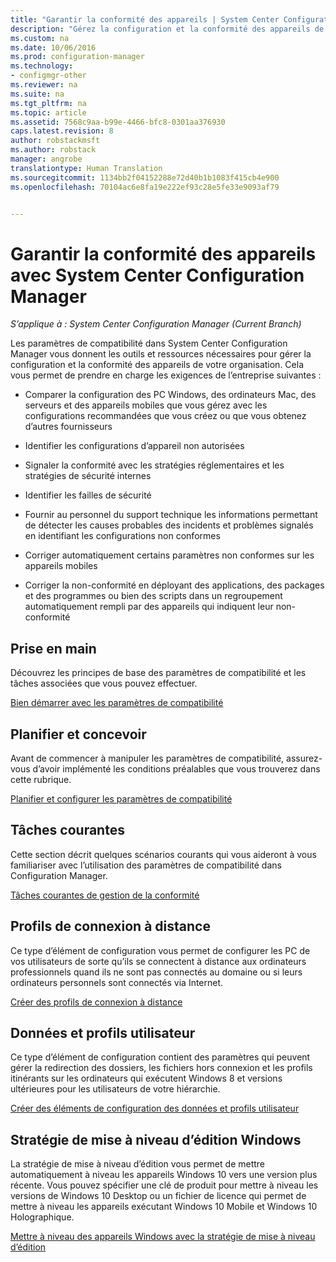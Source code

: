 ```yaml
---
title: "Garantir la conformité des appareils | System Center Configuration Manager"
description: "Gérez la configuration et la conformité des appareils de votre organisation à l’aide de System Center Configuration Manager."
ms.custom: na
ms.date: 10/06/2016
ms.prod: configuration-manager
ms.technology:
- configmgr-other
ms.reviewer: na
ms.suite: na
ms.tgt_pltfrm: na
ms.topic: article
ms.assetid: 7568c9aa-b99e-4466-bfc8-0301aa376930
caps.latest.revision: 8
author: robstackmsft
ms.author: robstack
manager: angrobe
translationtype: Human Translation
ms.sourcegitcommit: 1134bb2f04152288e72d40b1b1083f415cb4e900
ms.openlocfilehash: 70104ac6e8fa19e222ef93c28e5fe33e9093af79


---
```

# <a name="ensure-device-compliance-with-system-center-configuration-manager"></a>Garantir la conformité des appareils avec System Center Configuration Manager

*S’applique à : System Center Configuration Manager (Current Branch)*

Les paramètres de compatibilité dans System Center Configuration Manager vous donnent les outils et ressources nécessaires pour gérer la configuration et la conformité des appareils de votre organisation. Cela vous permet de prendre en charge les exigences de l’entreprise suivantes :  

-   Comparer la configuration des PC Windows, des ordinateurs Mac, des serveurs et des appareils mobiles que vous gérez avec les configurations recommandées que vous créez ou que vous obtenez d’autres fournisseurs  

-   Identifier les configurations d’appareil non autorisées  

-   Signaler la conformité avec les stratégies réglementaires et les stratégies de sécurité internes  

-   Identifier les failles de sécurité  

-   Fournir au personnel du support technique les informations permettant de détecter les causes probables des incidents et problèmes signalés en identifiant les configurations non conformes  

-   Corriger automatiquement certains paramètres non conformes sur les appareils mobiles  

-   Corriger la non-conformité en déployant des applications, des packages et des programmes ou bien des scripts dans un regroupement automatiquement rempli par des appareils qui indiquent leur non-conformité  


## <a name="get-started"></a>Prise en main  
 Découvrez les principes de base des paramètres de compatibilité et les tâches associées que vous pouvez effectuer.  

 [Bien démarrer avec les paramètres de compatibilité](../../compliance/get-started/get-started-with-compliance-settings.md)  

## <a name="plan-and-design"></a>Planifier et concevoir  
 Avant de commencer à manipuler les paramètres de compatibilité, assurez-vous d’avoir implémenté les conditions préalables que vous trouverez dans cette rubrique.  

 [Planifier et configurer les paramètres de compatibilité](../../compliance/plan-design/plan-for-and-configure-compliance-settings.md)  

## <a name="common-tasks"></a>Tâches courantes  
 Cette section décrit quelques scénarios courants qui vous aideront à vous familiariser avec l’utilisation des paramètres de compatibilité dans Configuration Manager.  

 [Tâches courantes de gestion de la conformité](../../compliance/plan-design/common-tasks-for-managing-compliance.md)  

## <a name="remote-connection-profiles"></a>Profils de connexion à distance  
 Ce type d’élément de configuration vous permet de configurer les PC de vos utilisateurs de sorte qu’ils se connectent à distance aux ordinateurs professionnels quand ils ne sont pas connectés au domaine ou si leurs ordinateurs personnels sont connectés via Internet.  

 [Créer des profils de connexion à distance](/sccm/compliance/deploy-use/create-remote-connection-profiles)  

## <a name="user-data-and-profiles"></a>Données et profils utilisateur  
 Ce type d’élément de configuration contient des paramètres qui peuvent gérer la redirection des dossiers, les fichiers hors connexion et les profils itinérants sur les ordinateurs qui exécutent Windows 8 et versions ultérieures pour les utilisateurs de votre hiérarchie.  

 [Créer des éléments de configuration des données et profils utilisateur](/sccm/compliance/deploy-use/create-user-data-and-profiles-configuration-items)  

## <a name="windows-edition-upgrade-policy"></a>Stratégie de mise à niveau d’édition Windows  
 La stratégie de mise à niveau d’édition vous permet de mettre automatiquement à niveau les appareils Windows 10 vers une version plus récente. Vous pouvez spécifier une clé de produit pour mettre à niveau les versions de Windows 10 Desktop ou un fichier de licence qui permet de mettre à niveau les appareils exécutant Windows 10 Mobile et Windows 10 Holographique.  

 [Mettre à niveau des appareils Windows avec la stratégie de mise à niveau d’édition](/sccm/compliance/deploy-use/upgrade-windows-version)  



<!--HONumber=Nov16_HO1-->


